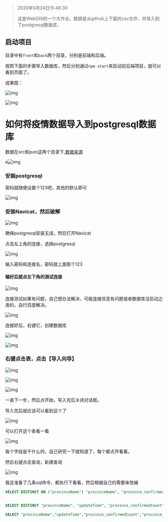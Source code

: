 > 2020年5月24日15:46:30
>
> 这是WebGIS的一个大作业。数据是从github上下载的csv文件，并导入到了postgresql数据库。

## 启动项目

目录中有`front`和`back`两个目录，分别是前端和后端。

按照下面的步骤导入数据库，然后分别通过`npm start`来启动前后端项目，就可以看到页面了。

成果图：

![img](https://qqadapt.qpic.cn/txdocpic/0/83c5f73684e795ff167486d82de40c59/0?w=3000&h=2000)

![img](https://qqadapt.qpic.cn/txdocpic/0/4c5216b6b4123c6e2647b24e9bddb63f/0?w=2913&h=1219)

# 如何将疫情数据导入到postgresql数据库

数据在src和json这两个目录下,[数据来源](https://github.com/BlankerL/DXY-COVID-19-Data)

e![img](https://qqadapt.qpic.cn/txdocpic/0/07bb5702dd8cde056889d751fcf78b08/0?w=430&h=358)             

### **安装postgresql**

密码就随便设置个123吧，其他的默认即可

![img](https://qqadapt.qpic.cn/txdocpic/0/03fa7f993ea59d5f88c0ee48952465ff/0?w=1104&h=868)             

### **安装Navicat，然后破解**

![img](https://qqadapt.qpic.cn/txdocpic/0/2cbfb06968a97d2a808c68378b0eef4d/0?w=688&h=289)             

确保postgresql安装无误，然后打开Navicat

点击左上角的连接，选择postgresql

![img](https://qqadapt.qpic.cn/txdocpic/0/af7e3f8fbd9d4cea80323dbc28b74810/0?w=324&h=202)             

输入密码和连接名，密码就上面那个123

#### **输好后就点左下角的测试连接**

![img](https://qqadapt.qpic.cn/txdocpic/0/ad15e931d752ce826f9fd87ff04e2187/0?w=927&h=1050)             

连接测试如果有问题，自己想办法解决，可能连接信息有问题或者数据库没启动之类的，自行百度解决。

![img](https://qqadapt.qpic.cn/txdocpic/0/861771f3d66c19b46ca84c52ead1e9ea/0?w=388&h=242)      

连接好后，右键它，创建数据库

![img](https://qqadapt.qpic.cn/txdocpic/0/bf3af8a6e5aef3746597569a8662eae7/0?w=417&h=510)             

 ![img](https://qqadapt.qpic.cn/txdocpic/0/26f7f1a2927c8b623a75873fc3fb2b2e/0?w=850&h=787)             

### 右键点击表，点击【导入向导】

![img](https://qqadapt.qpic.cn/txdocpic/0/3c37874a59a2e3ae6cd632a88d537b6c/0?w=348&h=194)             

![img](https://qqadapt.qpic.cn/txdocpic/0/544bc94fae48a2d2485cfbe5deba96d0/0?w=1312&h=983)             

![img](https://qqadapt.qpic.cn/txdocpic/0/c6aa2f57c7b3f01913e615b47c301981/0?w=1460&h=1272)             

一直下一步，然后点开始，导入完后关闭对话框。

导入完后就应该可以看到这个了

![img](https://qqadapt.qpic.cn/txdocpic/0/9dd7683487ef1802555a19540497ba25/0?w=281&h=89)             

可以打开这个表看一看

![img](https://qqadapt.qpic.cn/txdocpic/0/e38fecf2d8a773cdb45cf806f6300c1b/0?w=2624&h=1447)             

每个字段是干什么的，自己研究一下就知道了，每个都点开看看。

然后右键点击查询，新建查询

![img](https://qqadapt.qpic.cn/txdocpic/0/d509cca8fefb233295f58b196b2b8ebe/0?w=377&h=421)             

我这准备了几条sql命令，都执行下看看，然后根据自己的需要来改编

```sql
SELECT DISTINCT ON ("provinceName") "provinceName", "province_confirmedCount", "province_suspectedCount","province_curedCount","province_deadCount","updateTime"  FROM "DXYArea" WHERE "countryName" = '中国'  LIMIT 10000 OFFSET 0 


SELECT DISTINCT "provinceName", "updateTime", "province_confirmedCount", "province_suspectedCount","province_curedCount","province_deadCount" FROM "DXYArea" WHERE "countryName" = '中国' AND "updateTime" LIKE '2020-01-25%'

SELECT "provinceName","updateTime","province_confirmedCount","province_curedCount","province_deadCount" FROM "DXYArea" WHERE "provinceName" = '中国'
```